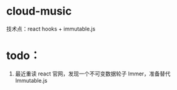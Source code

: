 # cloud-music
技术点：react hooks + immutable.js 

# todo：
1. 最近重读 react 官网，发现一个不可变数据轮子 Immer，准备替代 Immutable.js
